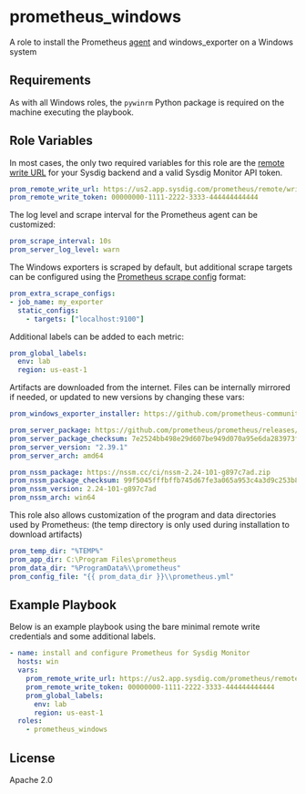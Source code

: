 prometheus_windows
=========

A role to install the Prometheus [agent](https://prometheus.io/blog/2021/11/16/agent/) and windows_exporter on a Windows system

Requirements
------------

As with all Windows roles, the `pywinrm` Python package is required on the machine executing the playbook.

Role Variables
--------------

In most cases, the only two required variables for this role are the [remote write URL](https://docs.sysdig.com/en/docs/installation/prometheus-remote-write/#endpoints-and-regions) for your Sysdig backend and a valid Sysdig Monitor API token.
```yaml
prom_remote_write_url: https://us2.app.sysdig.com/prometheus/remote/write
prom_remote_write_token: 00000000-1111-2222-3333-444444444444
```

The log level and scrape interval for the Prometheus agent can be customized:
```yaml
prom_scrape_interval: 10s
prom_server_log_level: warn
```

The Windows exporters is scraped by default, but additional scrape targets can be configured using the [Prometheus scrape config](https://prometheus.io/docs/prometheus/latest/configuration/configuration/#scrape_config) format:
```yaml
prom_extra_scrape_configs:
- job_name: my_exporter
  static_configs:
    - targets: ["localhost:9100"]
```

Additional labels can be added to each metric:
```yaml
prom_global_labels:
  env: lab
  region: us-east-1
```

Artifacts are downloaded from the internet. Files can be internally mirrored if needed, or updated to new versions by changing these vars:
```yaml
prom_windows_exporter_installer: https://github.com/prometheus-community/windows_exporter/releases/download/v0.20.0/windows_exporter-0.20.0-amd64.msi

prom_server_package: https://github.com/prometheus/prometheus/releases/download/v2.39.1/prometheus-2.39.1.windows-amd64.zip
prom_server_package_checksum: 7e2524bb498e29d607be949d070a95e6da283973f363ad87c40a8de29c219220
prom_server_version: "2.39.1"
prom_server_arch: amd64

prom_nssm_package: https://nssm.cc/ci/nssm-2.24-101-g897c7ad.zip
prom_nssm_package_checksum: 99f5045fffbffb745d67fe3a065a953c4a3d9c253b868892d9b685b0ee7d07b8
prom_nssm_version: 2.24-101-g897c7ad
prom_nssm_arch: win64
```

This role also allows customization of the program and data directories used by Prometheus: (the temp directory is only used during installation to download artifacts)
```yaml
prom_temp_dir: "%TEMP%"
prom_app_dir: C:\Program Files\prometheus
prom_data_dir: "%ProgramData%\\prometheus"
prom_config_file: "{{ prom_data_dir }}\\prometheus.yml"
```

Example Playbook
----------------

Below is an example playbook using the bare minimal remote write credentials and some additional labels.

```yaml
- name: install and configure Prometheus for Sysdig Monitor
  hosts: win
  vars:
    prom_remote_write_url: https://us2.app.sysdig.com/prometheus/remote/write
    prom_remote_write_token: 00000000-1111-2222-3333-444444444444
    prom_global_labels:
      env: lab
      region: us-east-1
  roles:
    - prometheus_windows
```

License
-------

Apache 2.0
